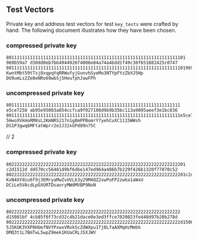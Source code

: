 ## Test Vectors
Private key and address test vectors for test `key_tests` were crafted by hand.
The following document illustrates how they have been chosen.

### compressed private key
```
80111111111111111111111111111111111111111111111111111111111111111101 
969b59a7 d30dd0eb7b64944926f4006e84a74a4bdd1f49c30f651082425c0747
80111111111111111111111111111111111111111111111111111111111111111101969b59a7
KwntMbt59tTsj8xqpqYqRRWufyjGunvhSyeMo3NTYpFYzZbXJ5Hp
DU9umLs2Ze8eNRo69wbSj5HeufphJawFPh
```

### uncompressed private key
```
801111111111111111111111111111111111111111111111111111111111111111
e5ce7258 ab95e95003a854ccfca9f027108d9b9b35bc113a9095aeef3e1bc836
801111111111111111111111111111111111111111111111111111111111111111e5ce7258
5HwoXVkHoRM8sL2KmNRS217n1g8mPPBomrY7yehCuXC1115WWsh
DS1P3gwq6MFtatWprr2e2J32xGPd89n75C
```

// 2 
### compressed private key
```
80222222222222222222222222222222222222222222222222222222222222222201
c2d1512d d4570cc56481d9bf6dbe147ed964a486b7b229f426b1320f77070c52
80222222222222222222222222222222222222222222222222222222222222222201c2d1512d
KxN4XYdzu6f9j3EMryaMwZvUVLk3y29M4QZ2xwPoFP2zwka1aWxU
DCiLe5VAcdLpGXURTDsaoryMWdMVBP9NoN
```

### uncompressed private key
```
802222222222222222222222222222222222222222222222222222222222222222
d15081bf 4cb85f0f73cd32c4b21dace0e3ed3ffce7020023fe448d97b20b278d
802222222222222222222222222222222222222222222222222222222222222222d15081bf
5J5KUK3VXP8HUefNVYPxwxVRokScZdWXpu1Tj8LfaAXMqHzMmbk
DMQ3t1L7BmTwL5wpZ9mek1KUaCRLJSXJWV
```
	




